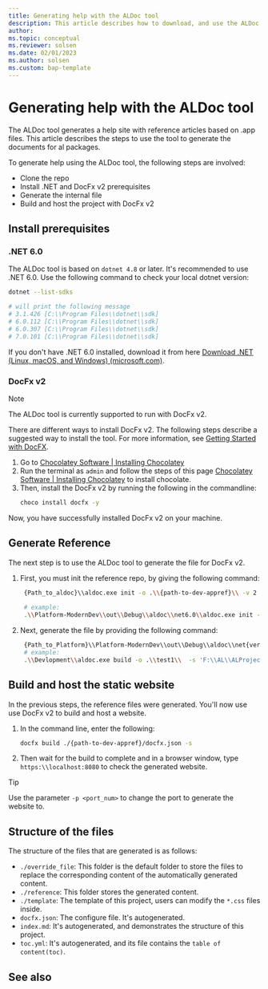 ```yaml
---
title: Generating help with the ALDoc tool
description: This article describes how to download, and use the ALDoc tool to generate reference help for first party apps for Business Central. 
author: 
ms.topic: conceptual
ms.reviewer: solsen
ms.date: 02/01/2023
ms.author: solsen
ms.custom: bap-template
---
```


# Generating help with the ALDoc tool

The ALDoc tool generates a help site with reference articles based on .app files. This article describes the steps to use the tool to generate the documents for al packages.

To generate help using the ALDoc tool, the following steps are involved: 

* Clone the repo <!-- internal steps -->
* Install .NET and DocFx v2 prerequisites
* Generate the internal file
* Build and host the project with DocFx v2

## Install prerequisites

### .NET 6.0

The ALDoc tool is based on `dotnet 4.8` or later. It's recommended to use .NET 6.0. Use the following command to check your local dotnet version:

```bash
dotnet --list-sdks

# will print the following message
# 3.1.426 [C:\\Program Files\\dotnet\\sdk]
# 6.0.112 [C:\\Program Files\\dotnet\\sdk]
# 6.0.307 [C:\\Program Files\\dotnet\\sdk]
# 7.0.101 [C:\\Program Files\\dotnet\\sdk]
```

If you don't have .NET 6.0 installed, download it from here [Download .NET (Linux, macOS, and Windows) (microsoft.com)](https://dotnet.microsoft.com/en-us/download).

### DocFx v2

> [!NOTE]  
> The ALDoc tool is currently supported to run with DocFx v2.

There are different ways to install DocFx v2. The following steps describe a suggested way to install the tool. For more information, see [Getting Started with DocFX](https://dotnet.github.io/docfx/tutorial/docfx_getting_started.html).

1. Go to [Chocolatey Software | Installing Chocolatey](https://chocolatey.org/install#individual)
2. Run the terminal as `admin` and follow the steps of this page [Chocolatey Software | Installing Chocolatey](https://chocolatey.org/install#individual) to install chocolate.
3. Then, install the DocFx v2 by running the following in the commandline:  
    ```bash
    choco install docfx -y    
    ```

Now, you have successfully installed DocFx v2 on your machine.

## Generate Reference

The next step is to use the ALDoc tool to generate the file for DocFx v2.

1. First, you must init the reference repo, by giving the following command:  
    ```bash
     {Path_to_aldoc}\\aldoc.exe init -o .\\{path-to-dev-appref}\\ -v 2 -t '{path_to_package1}','{path_to_package2}',...,'{path_to_package3}'
     
     # example:
     .\\Platform-ModernDev\\out\\Debug\\aldoc\\net6.0\\aldoc.exe init -o .\\test1\\ -v 2 -t 'F:\\AL\\ALProject1\\.alpackages\\Microsoft_System Application_20.1.39764.39901.app'
    ```

2. Next, generate the file by providing the following command:  

    ```bash
     {Path_to_Platform}\\Platform-ModernDev\\out\\Debug\\aldoc\\net{version}\\aldoc.exe build -o .\\{path-to-dev-appref}\\  -s {path_to_package}
     # example:
     .\\Devlopment\\aldoc.exe build -o .\\test1\\  -s 'F:\\AL\\ALProject1\\.alpackages\\Microsoft_System Application_20.1.39764.39901.app'
    ```

## Build and host the static website

In the previous steps, the reference files were generated. You'll now use use DocFx v2 to build and host a website. 

1. In the command line, enter the following:  
    ```bash
    docfx build ./{path-to-dev-appref}/docfx.json -s
    ```
2. Then wait for the build to complete and in a browser window, type `https:\\localhost:8080` to check the generated website.

> [!TIP]  
> Use the parameter `-p <port_num>` to change the port to generate the website to.

## Structure of the files

The structure of the files that are generated is as follows:

* `./override_file`: This folder is the default folder to store the files to replace the corresponding content of the automatically generated content.
* `./reference`: This folder stores the generated content.
* `./template`: The template of this project, users can modify the `*.css` files inside.
* `docfx.json`: The configure file. It's autogenerated. 
* `index.md`: It's autogenerated,  and demonstrates the structure of this project.
* `toc.yml`: It's autogenerated, and its file contains the `table of content(toc)`.

## See also

